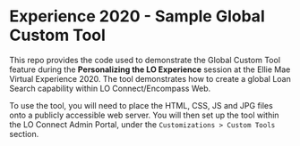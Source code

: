 # Experience 2020 - Sample Global Custom Tool
This repo provides the code used to demonstrate the Global Custom Tool feature during the **Personalizing the LO Experience** session at the Ellie Mae Virtual Experience 2020. The tool demonstrates how to create a global Loan Search capability within LO Connect/Encompass Web.

To use the tool, you will need to place the HTML, CSS, JS and JPG files onto a publicly accessible web server. You will then set up the tool within the LO Connect Admin Portal, under the `Customizations > Custom Tools` section.
